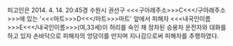 피고인은 2014. 4. 14. 20:45경 수원시 권선구 <<<구아래주소>>>C<<</구아래주소>>>에 있는 '<<<마트>>>D<<</마트>>>마트' 앞에서 피해자 <<<내국인이름>>>E<<</내국인이름>>>(여,33세)이 허리를 숙인 채 정차된 승용차 운전자와 대화를 하고 있자 손바닥으로 피해자의 엉덩이를 만지며 지나감으로써 피해자를 추행하였다.